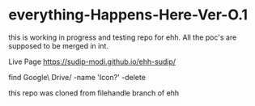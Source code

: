 # everything-Happens-Here-Ver-O.1

this is working in progress and testing repo for ehh. All the poc's are supposed to be merged in int.

Live Page
https://sudip-modi.github.io/ehh-sudip/

find Google\ Drive/ -name 'Icon?' -delete

this repo was cloned from filehandle branch of ehh

